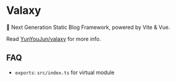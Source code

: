 # Valaxy

🌌 Next Generation Static Blog Framework, powered by Vite & Vue.

Read [YunYouJun/valaxy](https://github.com/YunYouJun/valaxy) for more info.

## FAQ

- `exports`: `src/index.ts` for virtual module
